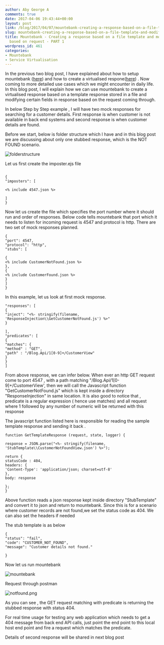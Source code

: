 ```yaml
---
author: Aby George A
comments: true
date: 2017-04-06 19:43:44+00:00
layout: post
link: /blog/2017/04/07/mountebank-creating-a-response-based-on-a-file-template-and-modifying-it-based-on-request-part-1/
slug: mountebank-creating-a-response-based-on-a-file-template-and-modifying-it-based-on-request-part-1
title: Mountebank - Creating a response based on a file template and modifying it
  based on request - PART 1
wordpress_id: 461
categories:
- Mountebank
- Service Virtualisation
---
```


In the previous two blog post, I have explained about how to setup mountebank ([here]({{site.root}}blog/2017/02/13/service-virtualisation-using-mountebank/)) and how to create a virtualised respone([here]({{site.root}}blog/2017/03/03/mountebank-your-first-service-virtualisation/)) . Now coming to more detailed use cases which we might encounter in daily life. In this blog post, I will explain how we can use mountebank to create a virtualised response based on a template response stored in a file and modifying certain fields in response based on the request coming through.

In below Step by Step example , I will have two mock responses for searching for a customer details. First response is when customer is not available in back end systems and second response is when customer details are found.

Before we start, below is folder structure which I have and in this blog post we are discussing about only one stubbed response, which is the NOT FOUND scenario.

![folderstructure]({{site.images_dir}}/2017/04/folderstructure.png)

Let us first create the imposter.ejs file

``` plain Imposter.ejs

{
"imposters": [

<% include 4547.json %>

]
}

```



Now let us create the file which specifies the port number where it should run and order of responses. Below code tells mountebank that port which it needs to listen for incoming request is 4547 and protocol is http. There are two set of mock responses planned.



``` plain 4545
{
"port": 4547,
"protocol": "http",
"stubs": [

{
<% include CustomerNotFound.json %>
},
{
<% include CustomerFound.json %>
}
]
} 

```



In this example, let us look at first mock response.

``` plain CustomerNotFOund.json
"responses": [
{
"inject": "<%- stringify(filename, 'ResponseInjection\\GetCustomerNotFound.js') %>"
}

],
"predicates": [
{
"matches": {
"method" : "GET",
"path" : "/Blog.Api/1[0-9]+/CustomerView"
}
}
]
```

From above response, we can infer below. When ever an http GET request come to port 4547 , with a path matching "/Blog.Api/1[0-9]+/CustomerView', then we will call the Javascript function "GetCustomerNotFound.js" which is kept inside a directory "ResponseInjection" in same location. It is also good to notice that , predicate is a regular expression ( hence use matches) and all request where 1 followed by any number of numeric will be returned with this response

The javascript function listed here is responsible for reading the sample template response and sending it back .

``` plain GetCustomerNotFound.js
function GetTemplateResponse (request, state, logger) {

response = JSON.parse("<%- stringify(filename, 'StubTemplate\\CustomerNotFoundView.json') %>");

return {
statusCode : 404,
headers: {
'Content-Type': 'application/json; charset=utf-8'
},
body: response

};
}
```





Above function reads a json response kept inside directory "StubTemplate" and convert it to json and return to mountebank. Since this is for a scenario where customer records are not found,we set the status code as 404. We can also set the headers if needed







The stub template is as below






``` plain CustomerNotFoundView.json
{
"status": "fail",
"code": "CUSTOMER_NOT_FOUND",
"message": "Customer details not found."

}

```









Now let us run mountebank







![mountebank]({{site.images_dir}}/2017/04/mountebank.png)







Request through postman




![notfound.png]({{site.images_dir}}/2017/04/notfound.png)







As you can see , the GET request matching with predicate is returning the stubbed response with status 404.




For real time usage for testing any web application which needs to get a 404 message from back end API calls, just point the end point to this local host end point and fire a request which matches the predicate.







Details of second response will be shared in next blog post
